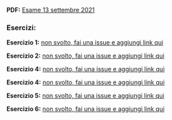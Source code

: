 
**PDF:** [Esame 13 settembre 2021](/Primo-Anno/Progettazione-di-Sistemi-Digitali/Esami/2021/2021-09-13-MZ.pdf)

### Esercizi:
**Esercizio 1:** [non svolto, fai una issue e aggiungi link qui](METTI-LINK-QUI)

**Esercizio 2:** [non svolto, fai una issue e aggiungi link qui](METTI-LINK-QUI)

**Esercizio 4:** [non svolto, fai una issue e aggiungi link qui](METTI-LINK-QUI)

**Esercizio 4:** [non svolto, fai una issue e aggiungi link qui](METTI-LINK-QUI)

**Esercizio 5:** [non svolto, fai una issue e aggiungi link qui](METTI-LINK-QUI)

**Esercizio 6:** [non svolto, fai una issue e aggiungi link qui](METTI-LINK-QUI)